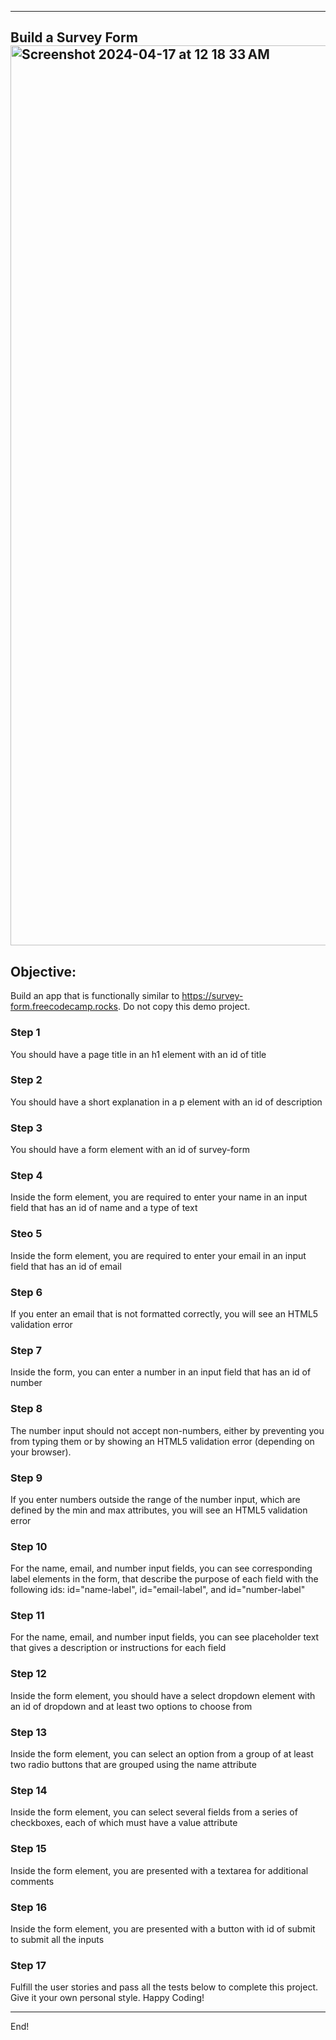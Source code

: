 <hr>

## Build a Survey Form<img width="1440" alt="Screenshot 2024-04-17 at 12 18 33 AM" src="https://github.com/kwakuduah12/survey-form/assets/115908616/c3eb499b-e320-437f-86ab-e0b57d4ae552">

## Objective: 
Build an app that is functionally similar to https://survey-form.freecodecamp.rocks. Do not copy this demo project.

### Step 1
You should have a page title in an h1 element with an id of title
### Step 2
You should have a short explanation in a p element with an id of description
### Step 3
You should have a form element with an id of survey-form
### Step 4
Inside the form element, you are required to enter your name in an input field that has an id of name and a type of text
### Steo 5
Inside the form element, you are required to enter your email in an input field that has an id of email
### Step 6
If you enter an email that is not formatted correctly, you will see an HTML5 validation error
### Step 7
Inside the form, you can enter a number in an input field that has an id of number
### Step 8
The number input should not accept non-numbers, either by preventing you from typing them or by showing an HTML5 validation error (depending on your browser).
### Step 9
If you enter numbers outside the range of the number input, which are defined by the min and max attributes, you will see an HTML5 validation error
### Step 10
For the name, email, and number input fields, you can see corresponding label elements in the form, that describe the purpose of each field with the following ids: id="name-label", id="email-label", and id="number-label"
### Step 11
For the name, email, and number input fields, you can see placeholder text that gives a description or instructions for each field
### Step 12
Inside the form element, you should have a select dropdown element with an id of dropdown and at least two options to choose from
### Step 13
Inside the form element, you can select an option from a group of at least two radio buttons that are grouped using the name attribute
### Step 14
Inside the form element, you can select several fields from a series of checkboxes, each of which must have a value attribute
### Step 15
Inside the form element, you are presented with a textarea for additional comments
### Step 16
Inside the form element, you are presented with a button with id of submit to submit all the inputs
### Step 17
Fulfill the user stories and pass all the tests below to complete this project. Give it your own personal style. Happy Coding!
<hr>
End!
